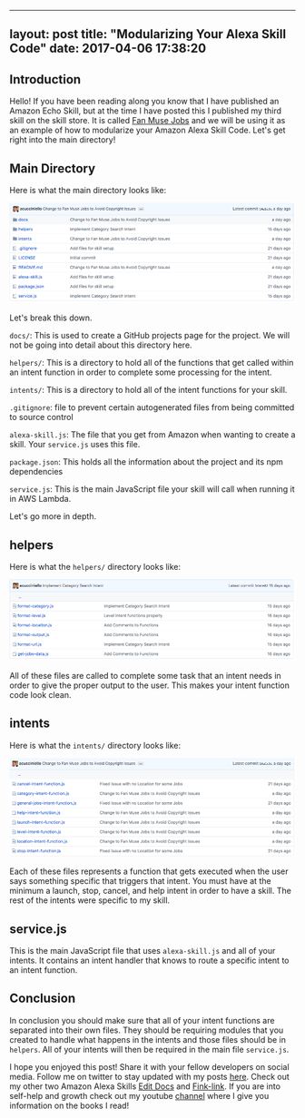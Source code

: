
---
layout: post
title:  "Modularizing Your Alexa Skill Code"
date:   2017-04-06 17:38:20 
---

## Introduction 

Hello! If you have been reading along you know that I have published an Amazon Echo Skill, but at the time I have posted this I published my third skill on the skill store.  It is called [Fan Muse Jobs][theMuseJobs] and we will be using it as an example of how to modularize your Amazon Alexa Skill Code. Let's get right into the main directory!

## Main Directory

Here is what the main directory looks like:

![MainStructurePage](/assets/modularizing-alexa-code/the-muse-jobs-structure.png)

Let's break this down.  

`docs/`: This is used to create a GitHub projects page for the project. We will not be going into detail about this directory here.

`helpers/`: This is a directory to hold all of the functions that get called within an intent function in order to complete some processing for the intent.

`intents/`: This is a directory to hold all of the intent functions for your skill. 

`.gitignore`: file to prevent certain autogenerated files from being committed to source control

`alexa-skill.js`: The file that you get from Amazon when wanting to create a skill.  Your `service.js` uses this file.

`package.json`: This holds all the information about the project and its npm dependencies

`service.js`: This is the main JavaScript file your skill will call when running it in AWS Lambda.

Let's go more in depth.

## helpers

Here is what the `helpers/` directory looks like:

![HelpersPage](/assets/modularizing-alexa-code/helpers.png)

All of these files are called to complete some task that an intent needs in order to give the proper output to the user.  This makes your intent function code look clean.

## intents

Here is what the `intents/` directory looks like:

![IntentsPage](/assets/modularizing-alexa-code/intents.png)

Each of these files represents a function that gets executed when the user says something specific that triggers that intent. You must have at the minimum a launch, stop, cancel, and help intent in order to have a skill.  The rest of the intents were specific to my skill.

## service.js

This is the main JavaScript file that uses `alexa-skill.js` and all of your intents.  It contains an intent handler that knows to route a specific intent to an intent function.

## Conclusion

In conclusion you should make sure that all of your intent functions are separated into their own files.  They should be requiring modules that you created to handle what happens in the intents and those files should be in `helpers`.  All of your intents will then be required in the main file `service.js`.

I hope you enjoyed this post! Share it with your fellow developers on social media.  Follow me on twitter to stay updated with my posts [here][twitter]. Check out my other two Amazon Alexa Skills [Edit Docs][alexaOpenDoc] and [Fink-link][findLinkNYC].  If you are into self-help and growth check out my youtube [channel][youtube] where I give you information on the books I read!
 

[theMuseJobs]: https://github.com/acucciniello/the-muse-jobs
[alexaOpenDoc]: https://github.com/acucciniello/alexa-open-doc
[findLinkNYC]: https://github.com/acucciniello/find-link-nyc
[gitHub]: https://github.com/acucciniello
[twitter]: https://twitter.com/antocucciniello/
[youtube]: https://www.youtube.com/channel/UC8icMMql5SjCaXXMvILGIUA

 

